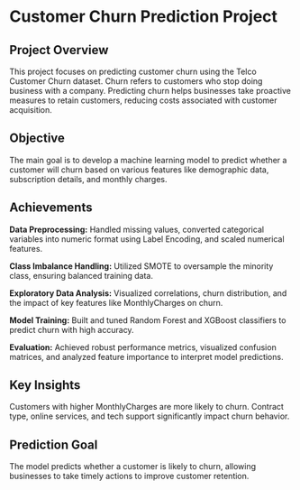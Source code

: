 # Customer Churn Prediction Project

## Project Overview

This project focuses on predicting customer churn using the Telco Customer Churn dataset. Churn refers to customers who stop doing business with a company. Predicting churn helps businesses take proactive measures to retain customers, reducing costs associated with customer acquisition.

## Objective

The main goal is to develop a machine learning model to predict whether a customer will churn based on various features like demographic data, subscription details, and monthly charges.

## Achievements

**Data Preprocessing:** Handled missing values, converted categorical variables into numeric format using Label Encoding, and scaled numerical features.

**Class Imbalance Handling:** Utilized SMOTE to oversample the minority class, ensuring balanced training data.

**Exploratory Data Analysis:** Visualized correlations, churn distribution, and the impact of key features like MonthlyCharges on churn.

**Model Training:** Built and tuned Random Forest and XGBoost classifiers to predict churn with high accuracy.

**Evaluation:** Achieved robust performance metrics, visualized confusion matrices, and analyzed feature importance to interpret model predictions.

## Key Insights

Customers with higher MonthlyCharges are more likely to churn.
Contract type, online services, and tech support significantly impact churn behavior.

## Prediction Goal
The model predicts whether a customer is likely to churn, allowing businesses to take timely actions to improve customer retention.
